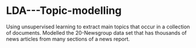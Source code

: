 # LDA---Topic-modelling
Using unsupervised learning to extract main topics that occur in a collection of documents. Modelled the 20-Newsgroup data set that has thousands of news articles from many sections of a news report.
